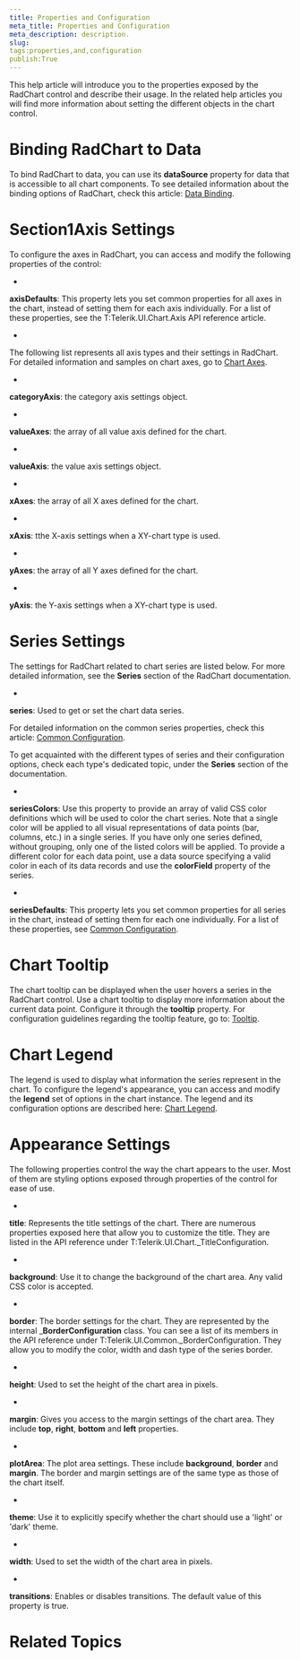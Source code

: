 ```yaml
---
title: Properties and Configuration
meta_title: Properties and Configuration
meta_description: description.
slug: 
tags:properties,and,configuration
publish:True
---
```



This help article will introduce you to the properties exposed by the RadChart control and describe their usage. In the related help articles you will find 
more information about setting the different objects in the chart control.
			

# Binding RadChart to Data

To bind RadChart to data, you can use its __dataSource__ property for data that is accessible to all chart components. 
To see detailed information about the binding options of RadChart, check this article: [Data Binding](253f6f05-3f32-4ee9-82fb-2e360d156f5f).
				

# Section1Axis Settings

To configure the axes in RadChart, you can access and modify the following properties of the control:




* 

__axisDefaults__: This property lets you set common properties for all axes in the chart, instead of setting them
for each axis individually. For a list of these properties, see the 
T:Telerik.UI.Chart.Axis API reference article.
						

* 

The following list represents all axis types and their settings in RadChart. For detailed information and samples on chart axes, go to
[Chart Axes](5469340a-fd03-4793-9b78-aafcda0bf923).
						

* 

__categoryAxis__: the category axis settings object.
								

* 

__valueAxes__: the array of all value axis defined for the chart.
								

* 

__valueAxis__: the value axis settings object.
								

* 

__xAxes__: the array of all X axes defined for the chart.
								

* 

__xAxis__: tthe X-axis settings when a XY-chart type is used.
								

* 

__yAxes__: the array of all Y axes defined for the chart.
								

* 

__yAxis__: the Y-axis settings when a XY-chart type is used.
								

# Series Settings

The settings for RadChart related to chart series are listed below. For more detailed information, see the __Series__ section of the RadChart
					documentation.
				

* 

__series__: Used to get or set the chart data series.
						

For detailed information on the common series properties, check this article:
							[Common Configuration](15e0c300-a141-495d-9355-3d2d35951bd4).
						

To get acquainted with the different types of series and their configuration options, check each type's dedicated topic, under the
							__Series__ section of the documentation.
						

* 

__seriesColors__: Use this property to provide an array of valid CSS color definitions which will be used to
							color the chart series. Note that a single color will be applied to all visual representations of data points (bar, columns, etc.) in a
							single series. If you have only one series defined, without grouping, only one of the listed colors will be applied.
							To provide a different color for each data point, use a data source specifying a valid color in each of its data records and use the
							__colorField__ property of the series.
						

* 

__seriesDefaults__: This property lets you set common properties for all series in the chart, instead of setting them
							for each one individually. For a list of these properties, see
							[Common Configuration](15e0c300-a141-495d-9355-3d2d35951bd4).
						

# Chart Tooltip

The chart tooltip can be displayed when the user hovers a series in the RadChart control. Use a chart tooltip to display more information about the current
					data point. Configure it through the __tooltip__ property. For configuration guidelines regarding the tooltip feature,
					go to: [Tooltip](2d4f6986-e8b9-46c6-bcc9-8d9e97f65530).
				

# Chart Legend

The legend is used to display what information the series represent in the chart. To configure the legend's appearance, you can access and modify the
					__legend__ set of options in the chart instance. The legend and its configuration options are described here:
					[Chart Legend](03a5bd22-3ae3-4b2c-afe9-18ccbb4809cf).
				

# Appearance Settings

The following properties control the way the chart appears to the user. Most of them are styling options exposed through properties of the control
					for ease of use.
				

* 

__title__: Represents the title settings of the chart. There are numerous properties exposed here that allow you to
							customize the title. They are listed in the API reference under
							T:Telerik.UI.Chart._TitleConfiguration.
						

* 

__background__: Use it to change the background of the chart area. Any valid CSS color is accepted.
						

* 

__border__: The border settings for the chart. They are represented by the internal
							___BorderConfiguration__ class.
							You can see a list of its members in the API reference under T:Telerik.UI.Common._BorderConfiguration. 
							They allow you to modify the color, width and dash type of the series border.
						

* 

__height__: Used to set the height of the chart area in pixels.
						

* 

__margin__: Gives you access to the margin settings of the chart area. They include __top__,
							__right__, __bottom__ and __left__ properties.
						

* 

__plotArea__: The plot area settings. These include __background__, __border__ and
							__margin__. The border and margin settings are of the same type as those of the chart itself.
						

* 

__theme__: Use it to explicitly specify whether the chart should use a 'light' or 'dark' theme.
						

* 

__width__: Used to set the width of the chart area in pixels.
						

* 

__transitions__: Enables or disables transitions. The default value of this property is true.
						

# Related Topics

